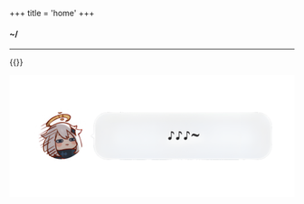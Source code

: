 +++
title = 'home'
+++

#### ~/
____

{{<githubcommit>}}

![Hi](https://raw.githubusercontent.com/neroices/neroices/refs/heads/dev/src/img.png)
